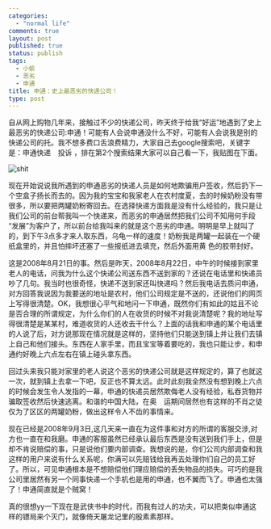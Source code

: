 ```yaml
--- 
categories: 
  - "normal life"
comments: true
layout: post
published: true
status: publish
tags: 
  - 小偷
  - 恶劣
  - 申通
title: 申通：史上最恶劣的快递公司！
type: post
---
```

自从网上购物几年来，接触过不少的快递公司，昨天终于给我“好运”地遇到了史上最恶劣的快递公司:申通！可能有人会说申通没什么不好，可能有人会说我是别的快递公司的托。我不想多费口舌浪费精力，大家自己去google搜索吧，关键字是：申通快递　投诉 ，排在第2个搜索结果大家可以自己看一下，我贴图在下面。

<img src="http://clip2net.com/clip/m6788/1219471606-clip-8kb.png" alt="shit">

现在开始说说我所遇到的申通恶劣的快递人员是如何地欺骗用户签收，然后扔下一个空盒子扬长而去的。因为我的宝宝和我家老人在农村度夏，去的时候奶粉没有带很多，所以要把两罐奶粉寄回去。在选择快递方面我是没有什么经验的，我只是让我们公司的前台帮我叫一个快递来，而恶劣的申通居然把我们公司不知用何手段 “发展”为客户了，所以前台给我叫来的就是这个恶劣的申通。明明是早上就叫了的，到下午3点多才来人取东西，乌龟一样的速度！奶粉我是两罐一起装在一个硬纸盒里的，并且怕摔坏还塞了一些报纸进去填充，然后外面用黄 色的胶带封好。

这是2008年8月21日的事。然后是昨天，2008年8月22日，中午的时候接到家里老人的电话，问我为什么这个快递公司送东西不送到家的？还说在电话里和快递员吵了几句。我当时也很奇怪，快递不送到家还叫快递吗？然后我电话去质问申通，对方回答我说因为我要送的地址是农村，他们公司规定是不送的，还说他们的网页上写得很清楚。OK，我想很心平气和地问一下申通，既然你们有如此的姑且不论是否合理的所谓规定，为什么你们的人在收货的时候不对我说清楚呢？我的地址写得很清楚是某某村，难道收货的人还收去干什么？上面的话我和申通的某个电话里的人说了后，对方说那现在情况就是这样的，坚持他们只能送到镇上并让我们去镇上自己和他们接头。东西在人家手里，而且宝宝等着要吃的，我也只能让步，和申通约好晚上六点左右在镇上碰头拿东西。

回过头来我只能对家里的老人说这个恶劣的快递公司就是这样规定的，算了也就这一次，就到镇上去拿一下吧，反正也不算太远。此时此刻我全然没有想到晚上六点的时候会发生令人发指的一幕，申通的快递员居然欺侮老人没有经验，私吞货物并骗取签收然后快速逃离。和谐的中国大陆，在奥　运期间居然也有这样的不肖之徒仅为了区区的两罐奶粉，做出这样令人不齿的事情来。

现在已经是2008年9月3日,这几天来一直在为这件事和对方的所谓的客服交涉,对方也一直在和我磨。申通的客服虽然已经承认最后东西是没有送到我们手上，但是却不肯说赔偿的事，只是说他们要内部调查。我想说的是，你们公司内部调查和我这样的用户来说有什么关系呢，你满可以先赔钱给我再去处理你们自己的员工好了。所以，可见申通根本是不想赔偿他们理应赔偿的丢失物品的损失。可巧的是我公司里居然有另一个同事快递一个手机也是用的申通，也不翼而飞了。申通也太强了！申通简直就是个贼窝！

真的很想yy一下现在是武侠书中的时代，而我有过人的功夫，可以把类似申通这样的镖局来个灭门，就像倚天屠龙记里的殷素素那样。

